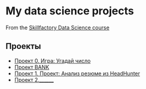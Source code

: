 # My data science projects
From the [Skillfactory Data Science course](https://skillfactory.ru/data-scientist)

## Проекты

* [Проект 0. Игра: Угадай число](_____)
* [Проект BANK](_____)
* [Проект 1. Проект: Анализ резюме из HeadHunter](____)
* [Проект 2.______](____)